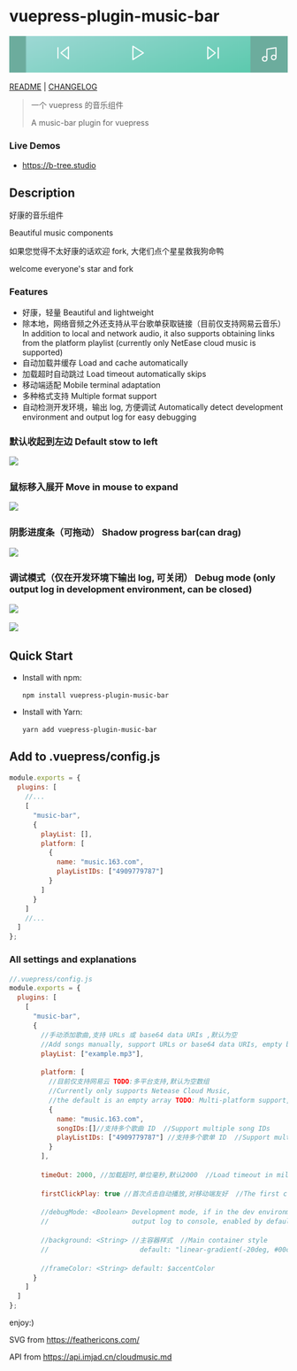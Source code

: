 # vuepress-plugin-music-bar

![](https://raw.githubusercontent.com/PentaTea/B-Tree.studio/master/docs/.vuepress/plugin/vuepress-plugin-music-bar/img/music-bar-0.png)

[README](./README.md) | [CHANGELOG](./CHANGELOG.md)

> 一个 vuepress 的音乐组件
>
> A music-bar plugin for vuepress

### Live Demos

- https://b-tree.studio

## Description

好康的音乐组件

Beautiful music components

如果您觉得不太好康的话欢迎 fork, 大佬们点个星星救我狗命鸭

welcome everyone's star and fork

### Features

- 好康，轻量 Beautiful and lightweight
- 除本地，网络音频之外还支持从平台歌单获取链接（目前仅支持网易云音乐） In addition to local and network audio, it also supports obtaining links from the platform playlist (currently only NetEase cloud music is supported)
- 自动加载并缓存 Load and cache automatically
- 加载超时自动跳过 Load timeout automatically skips
- 移动端适配 Mobile terminal adaptation
- 多种格式支持 Multiple format support
- 自动检测开发环境，输出 log, 方便调试 Automatically detect development environment and output log for easy debugging

### 默认收起到左边 Default stow to left

![](https://raw.githubusercontent.com/moecopilot/B-Tree.studio/master/docs/.vuepress/plugin/vuepress-plugin-music-bar/img/music-bar-1.png)

### 鼠标移入展开 Move in mouse to expand

![](https://raw.githubusercontent.com/moecopilot/B-Tree.studio/master/docs/.vuepress/plugin/vuepress-plugin-music-bar/img/music-bar-2.png)

### 阴影进度条（可拖动） Shadow progress bar(can drag)

![](https://raw.githubusercontent.com/moecopilot/B-Tree.studio/master/docs/.vuepress/plugin/vuepress-plugin-music-bar/img/music-bar-3.png)

### 调试模式（仅在开发环境下输出 log, 可关闭） Debug mode (only output log in development environment, can be closed)

![](https://raw.githubusercontent.com/moecopilot/B-Tree.studio/master/docs/.vuepress/plugin/vuepress-plugin-music-bar/img/music-bar-4.png)

![](https://raw.githubusercontent.com/moecopilot/B-Tree.studio/master/docs/.vuepress/plugin/vuepress-plugin-music-bar/img/music-bar-5.png)

## Quick Start

- Install with npm:

  `npm install vuepress-plugin-music-bar`

- Install with Yarn:

  `yarn add vuepress-plugin-music-bar`

## Add to .vuepress/config.js

```js
module.exports = {
  plugins: [
    //...
    [
      "music-bar",
      {
        playList: [],
        platform: [
          {
            name: "music.163.com",
            playListIDs: ["4909779787"]
          }
        ]
      }
    ]
    //...
  ]
};
```

### All settings and explanations

```js
//.vuepress/config.js
module.exports = {
  plugins: [
    [
      "music-bar",
      {
        //手动添加歌曲,支持 URLs 或 base64 data URIs ,默认为空
        //Add songs manually, support URLs or base64 data URIs, empty by default
        playList: ["example.mp3"],

        platform: [
          //目前仅支持网易云 TODO:多平台支持,默认为空数组
          //Currently only supports Netease Cloud Music,
          //the default is an empty array TODO: Multi-platform support,
          {
            name: "music.163.com",
            songIDs:[]//支持多个歌曲 ID  //Support multiple song IDs
            playListIDs: ["4909779787"] //支持多个歌单 ID  //Support multiple playlist IDs
          }
        ],

        timeOut: 2000, //加载超时,单位毫秒,默认2000  //Load timeout in milliseconds, default 2000

        firstClickPlay: true //首次点击自动播放,对移动端友好  //The first click autoplay, mobile friendly

        //debugMode: <Boolean> Development mode, if in the dev environment,
        //                     output log to console, enabled by default

        //background: <String> //主容器样式  //Main container style
        //                       default: "linear-gradient(-20deg, #00cdac 0%, #8ddad5 100%)"

        //frameColor: <String> default: $accentColor
      }
    ]
  ]
};
```

enjoy:)

SVG from https://feathericons.com/

API from https://api.imjad.cn/cloudmusic.md
